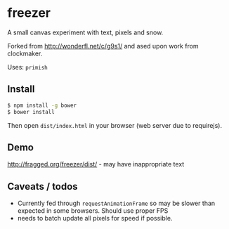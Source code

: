 freezer
=======

A small canvas experiment with text, pixels and snow.

Forked from http://wonderfl.net/c/g9s1/ and ased upon work from clockmaker.

Uses: `primish`

## Install

```sh
$ npm install -g bower
$ bower install
```

Then open `dist/index.html` in your browser (web server due to requirejs).

## Demo

http://fragged.org/freezer/dist/ - may have inappropriate text

## Caveats / todos

- Currently fed through `requestAnimationFrame` so may be slower than expected in some browsers. Should use proper FPS
- needs to batch update all pixels for speed if possible.